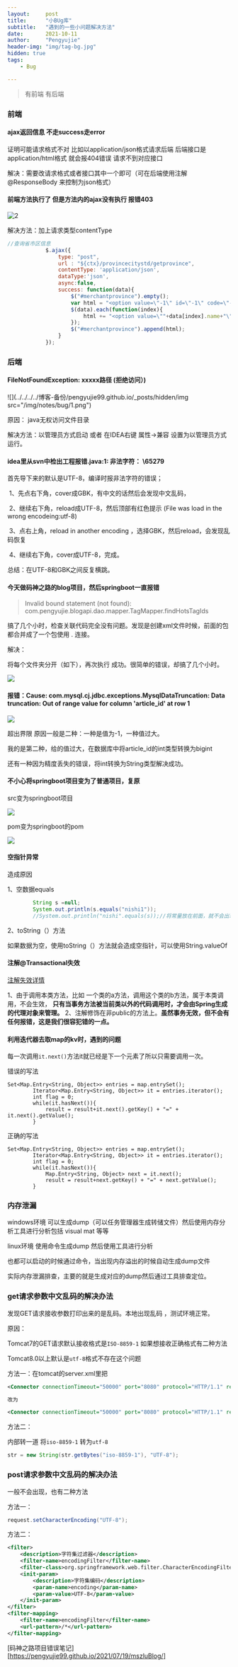 ```yaml
---
layout:     post
title:      "小BUg库"
subtitle:   "遇到的一些小问题解决方法"
date:       2021-10-11
author:     "Pengyujie"
header-img: "img/tag-bg.jpg"
hidden: true
tags:
    - Bug

---
```


>有前端 有后端



### 前端



#### ajax返回信息 不走success走error 

证明可能请求格式不对  比如以application/json格式请求后端 后端接口是 application/html格式 就会报404错误 请求不到对应接口

解决：需要改请求格式或者接口其中一个即可（可在后端使用注解@ResponseBody   来控制为json格式）





#### 前端方法执行了 但是方法内的ajax没有执行 报错403 

![2](../../../../../img/notes/bug/2.png)

解决方法：加上请求类型contentType

~~~javascript
//查询省市区信息
			$.ajax({
				type: "post",
				url : "${ctx}/provincecitystd/getprovince",
				contentType: 'application/json',
				dataType:'json',
				async:false,
				success: function(data){
					$("#merchantprovince").empty();
					var html = "<option value=\"-1\" id=\"-1\" code=\"-1\">--请选择--</option>";
					$(data).each(function(index){
						html += "<option value=\""+data[index].name+"\""+" id=\""+data[index].id+"\""+" code=\""+data[index].code+"\""+">"+data[index].name+"</option>";
					});
					$("#merchantprovince").append(html);
				}
			});
~~~













### 后端

#### FileNotFoundException: xxxxx路径 (拒绝访问）)

![](../../../../博客-备份/pengyujie99.github.io/_posts/hidden/img src="/img/notes/bug/1.png")

原因： java无权访问文件目录 

解决方法：以管理员方式启动 或者 在IDEA右键 属性->兼容 设置为以管理员方式运行。



#### idea里从svn中检出工程报错.java:1: 非法字符： \65279

首先导下来的默认是UTF-8，编译时报非法字符的错误；

​    1、先点右下角，cover成GBK，有中文的话然后会发现中文乱码，

​    2、继续右下角，reload成UTF-8，然后顶部有红色提示 (File was load in the wrong encodeing:utf-8)

​    3、点右上角，reload in another encoding ，选择GBK，然后reload，会发现乱码恢复

​    4、继续右下角，cover成UTF-8，完成。

  总结：在UTF-8和GBK之间反复横跳。



#### 今天做码神之路的blog项目，然后springboot一直报错

> Invalid bound statement (not found): com.pengyujie.blogapi.dao.mapper.TagMapper.findHotsTagIds

搞了几个小时，检查关联代码完全没有问题。发现是创建xml文件时候，前面的包都合并成了一个包使用 . 连接。

解决：

将每个文件夹分开（如下），再次执行 成功。很简单的错误，却搞了几个小时。

<img src="../../../../../img/notes/Blog/4.png">





#### 报错：Cause: com.mysql.cj.jdbc.exceptions.MysqlDataTruncation: Data truncation: Out of range value for column 'article_id' at row 1

<img src="../../../../../img/notes/Blog/5.png">

超出界限   原因一般是二种：一种是值为-1，一种值过大。

我的是第二种，给的值过大，在数据库中将article_id的int类型转换为bigint



还有一种因为精度丢失的错误，将int转换为String类型解决成功。



#### 不小心将springboot项目变为了普通项目，复原

src变为springboot项目

<img src="../../../../../img/notes/Blog/6.png">



pom变为springboot的pom

<img src="../../../../../img/notes/Blog/7.jpg">



#### 空指针异常

造成原因

1、空数据equals   

~~~java
        String s =null;
        System.out.println(s.equals("nishi1"));
        //System.out.println("nishi".equals(s));//将常量放在前面，就不会出现空指针异常
~~~

2、toString（）方法

如果数据为空，使用toString（）方法就会造成空指针，可以使用String.valueOf





#### 注解@Transactional失效

[注解失效详情](https://pengyujie99.github.io/2021/06/10/%E9%9D%A2%E8%AF%95%E7%AC%94%E8%AE%B0/)

1、由于调用本类方法，比如 一个类的a方法，调用这个类的b方法，属于本类调用，不会生效， **只有当事务方法被当前类以外的代码调用时，才会由Spring生成的代理对象来管理。**
2、注解修饰在非public的方法上。**虽然事务无效，但不会有任何报错，这是我们很容犯错的一点。**





#### 利用迭代器去取map的kv时，遇到的问题

每一次调用`it.next()`方法it就已经是下一个元素了所以只需要调用一次。

错误的写法

```
Set<Map.Entry<String, Object>> entries = map.entrySet();
        Iterator<Map.Entry<String, Object>> it = entries.iterator();
        int flag = 0;
        while(it.hasNext()){
            result = result+it.next().getKey() + "=" + it.next().getValue();
        }
```



正确的写法

~~~
Set<Map.Entry<String, Object>> entries = map.entrySet();
        Iterator<Map.Entry<String, Object>> it = entries.iterator();
        int flag = 0;
        while(it.hasNext()){
            Map.Entry<String, Object> next = it.next();
            result = result+next.getKey() + "=" + next.getValue();
        }
~~~



### 内存泄漏

windows环境 可以生成dump（可以任务管理器生成转储文件）然后使用内存分析工具进行分析包括 visual mat 等等

linux环境 使用命令生成dump 然后使用工具进行分析

也都可以启动的时候通过命令，当出现内存溢出的时候自动生成dump文件

实际内存泄漏排查，主要的就是生成对应的dump然后通过工具排查定位。





### get请求参数中文乱码的解决办法

发现GET请求接收参数打印出来的是乱码。本地出现乱码 ，测试环境正常。

原因：

Tomcat7的GET请求默认接收格式是`ISO-8859-1` 如果想接收正确格式有二种方法

Tomcat8.0以上默认是`utf-8`格式不存在这个问题

方法一：在tomcat的server.xml里把

~~~xml
<Connector connectionTimeout="50000" port="8080" protocol="HTTP/1.1" redirectPort="8443"/>

改为

<Connector connectionTimeout="50000" port="8080" protocol="HTTP/1.1" redirectPort="8443" URIEncoding="UTF-8"/>
~~~



方法二：

内部转一道 将`iso-8859-1` 转为`utf-8`

~~~java
str = new String(str.getBytes("iso-8859-1"), "UTF-8");
~~~





### post请求参数中文乱码的解决办法

一般不会出现，也有二种方法

方法一：

~~~java
request.setCharacterEncoding("UTF-8");
~~~





方法二：

~~~xml
<filter>
    <description>字符集过滤器</description>
    <filter-name>encodingFilter</filter-name>
    <filter-class>org.springframework.web.filter.CharacterEncodingFilter</filter-class>
    <init-param>
        <description>字符集编码</description>
        <param-name>encoding</param-name>
        <param-value>UTF-8</param-value>
    </init-param>
</filter>
<filter-mapping>
    <filter-name>encodingFilter</filter-name>
    <url-pattern>/*</url-pattern>
</filter-mapping>
~~~



















[码神之路项目错误笔记][https://pengyujie99.github.io/2021/07/19/mszluBlog/]



